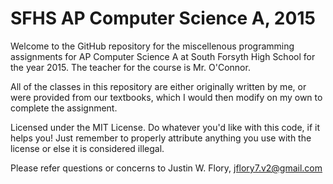 SFHS AP Computer Science A, 2015
=================

Welcome to the GitHub repository for the miscellenous programming assignments for AP Computer Science A at South Forsyth High School for the year 2015. The teacher for the course is Mr. O'Connor.

All of the classes in this repository are either originally written by me, or were provided from our textbooks, which I would then modify on my own to complete the assignment.

Licensed under the MIT License. Do whatever you'd like with this code, if it helps you! Just remember to properly attribute anything you use with the license or else it is considered illegal.

Please refer questions or concerns to Justin W. Flory, jflory7.v2@gmail.com
